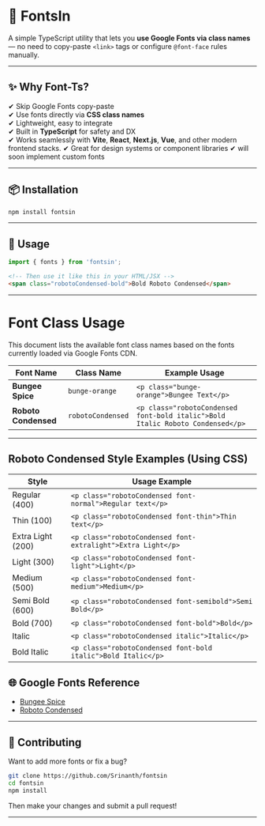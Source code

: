 # 🎨 FontsIn

A simple TypeScript utility that lets you **use Google Fonts via class names** — no need to copy-paste `<link>` tags or configure `@font-face` rules manually.

---

## ✨ Why Font-Ts?

✔ Skip Google Fonts copy-paste  
✔ Use fonts directly via **CSS class names**  
✔ Lightweight, easy to integrate  
✔ Built in **TypeScript** for safety and DX  
✔ Works seamlessly with **Vite**, **React**, **Next.js**, **Vue**, and other modern frontend stacks.
✔ Great for design systems or component libraries
✔ will soon implement custom fonts

---


## 📦 Installation

```bash
npm install fontsin
```

---

## 🚀 Usage

```ts
import { fonts } from 'fontsin';

```

```html
<!-- Then use it like this in your HTML/JSX -->
<span class="robotoCondensed-bold">Bold Roboto Condensed</span>
```

---

# Font Class Usage

This document lists the available font class names based on the fonts currently loaded via Google Fonts CDN.

| Font Name              | Class Name         | Example Usage                                       |
|------------------------|--------------------|------------------------------------------------------|
| **Bungee Spice**       | `bunge-orange`      | `<p class="bunge-orange">Bungee Text</p>`           |
| **Roboto Condensed**   | `robotoCondensed`   | `<p class="robotoCondensed font-bold italic">Bold Italic Roboto Condensed</p>` |

---

## Roboto Condensed Style Examples (Using CSS)

| Style                          | Usage Example                                                   |
|--------------------------------|------------------------------------------------------------------|
| Regular (400)                  | `<p class="robotoCondensed font-normal">Regular text</p>`       |
| Thin (100)                     | `<p class="robotoCondensed font-thin">Thin text</p>`            |
| Extra Light (200)              | `<p class="robotoCondensed font-extralight">Extra Light</p>`    |
| Light (300)                    | `<p class="robotoCondensed font-light">Light</p>`               |
| Medium (500)                   | `<p class="robotoCondensed font-medium">Medium</p>`             |
| Semi Bold (600)                | `<p class="robotoCondensed font-semibold">Semi Bold</p>`        |
| Bold (700)                     | `<p class="robotoCondensed font-bold">Bold</p>`                 |
| Italic                         | `<p class="robotoCondensed italic">Italic</p>`                  |
| Bold Italic                    | `<p class="robotoCondensed font-bold italic">Bold Italic</p>`   |

## 🌐 Google Fonts Reference

- [Bungee Spice](https://fonts.google.com/specimen/Bungee+Spice)
- [Roboto Condensed](https://fonts.google.com/specimen/Roboto+Condensed)
---

## 🙌 Contributing

Want to add more fonts or fix a bug?

```bash
git clone https://github.com/Srinanth/fontsin
cd fontsin
npm install
```

Then make your changes and submit a pull request!

---
